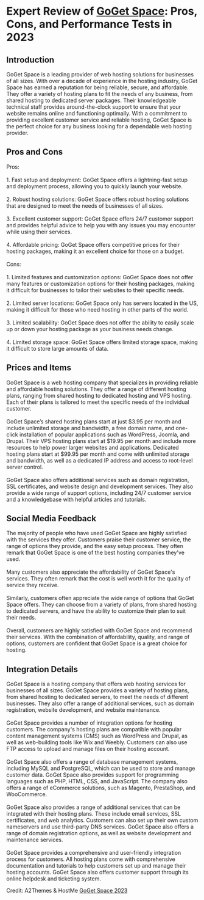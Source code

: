 <h1>Expert Review of <a href="https://a2themes.com/goget-space-reviews">GoGet Space</a>: Pros, Cons, and Performance Tests in 2023</h1>
<h2>Introduction</h2>
GoGet Space is a leading provider of web hosting solutions for businesses of all sizes. With over a decade of experience in the hosting industry, GoGet Space has earned a reputation for being reliable, secure, and affordable. They offer a variety of hosting plans to fit the needs of any business, from shared hosting to dedicated server packages. Their knowledgeable technical staff provides around-the-clock support to ensure that your website remains online and functioning optimally. With a commitment to providing excellent customer service and reliable hosting, GoGet Space is the perfect choice for any business looking for a dependable web hosting provider.
<h2>Pros and Cons</h2>
Pros:<br><br>1. Fast setup and deployment: GoGet Space offers a lightning-fast setup and deployment process, allowing you to quickly launch your website.<br><br>2. Robust hosting solutions: GoGet Space offers robust hosting solutions that are designed to meet the needs of businesses of all sizes.<br><br>3. Excellent customer support: GoGet Space offers 24/7 customer support and provides helpful advice to help you with any issues you may encounter while using their services.<br><br>4. Affordable pricing: GoGet Space offers competitive prices for their hosting packages, making it an excellent choice for those on a budget.<br><br>Cons:<br><br>1. Limited features and customization options: GoGet Space does not offer many features or customization options for their hosting packages, making it difficult for businesses to tailor their websites to their specific needs.<br><br>2. Limited server locations: GoGet Space only has servers located in the US, making it difficult for those who need hosting in other parts of the world.<br><br>3. Limited scalability: GoGet Space does not offer the ability to easily scale up or down your hosting package as your business needs change.<br><br>4. Limited storage space: GoGet Space offers limited storage space, making it difficult to store large amounts of data.
<h2>Prices and Items</h2>
GoGet Space is a web hosting company that specializes in providing reliable and affordable hosting solutions. They offer a range of different hosting plans, ranging from shared hosting to dedicated hosting and VPS hosting. Each of their plans is tailored to meet the specific needs of the individual customer. <br><br>GoGet Space’s shared hosting plans start at just $3.95 per month and include unlimited storage and bandwidth, a free domain name, and one-click installation of popular applications such as WordPress, Joomla, and Drupal. Their VPS hosting plans start at $19.95 per month and include more resources to help power larger websites and applications. Dedicated hosting plans start at $99.95 per month and come with unlimited storage and bandwidth, as well as a dedicated IP address and access to root-level server control. <br><br>GoGet Space also offers additional services such as domain registration, SSL certificates, and website design and development services. They also provide a wide range of support options, including 24/7 customer service and a knowledgebase with helpful articles and tutorials.
<h2>Social Media Feedback</h2>
The majority of people who have used GoGet Space are highly satisfied with the services they offer. Customers praise their customer service, the range of options they provide, and the easy setup process. They often remark that GoGet Space is one of the best hosting companies they've used.<br><br>Many customers also appreciate the affordability of GoGet Space's services. They often remark that the cost is well worth it for the quality of service they receive.<br><br>Similarly, customers often appreciate the wide range of options that GoGet Space offers. They can choose from a variety of plans, from shared hosting to dedicated servers, and have the ability to customize their plan to suit their needs.<br><br>Overall, customers are highly satisfied with GoGet Space and recommend their services. With the combination of affordability, quality, and range of options, customers are confident that GoGet Space is a great choice for hosting.
<h2>Integration Details</h2>
GoGet Space is a hosting company that offers web hosting services for businesses of all sizes. GoGet Space provides a variety of hosting plans, from shared hosting to dedicated servers, to meet the needs of different businesses. They also offer a range of additional services, such as domain registration, website development, and website maintenance.<br><br>GoGet Space provides a number of integration options for hosting customers. The company's hosting plans are compatible with popular content management systems (CMS) such as WordPress and Drupal, as well as web-building tools like Wix and Weebly. Customers can also use FTP access to upload and manage files on their hosting account.<br><br>GoGet Space also offers a range of database management systems, including MySQL and PostgreSQL, which can be used to store and manage customer data. GoGet Space also provides support for programming languages such as PHP, HTML, CSS, and JavaScript. The company also offers a range of eCommerce solutions, such as Magento, PrestaShop, and WooCommerce.<br><br>GoGet Space also provides a range of additional services that can be integrated with their hosting plans. These include email services, SSL certificates, and web analytics. Customers can also set up their own custom nameservers and use third-party DNS services. GoGet Space also offers a range of domain registration options, as well as website development and maintenance services.<br><br>GoGet Space provides a comprehensive and user-friendly integration process for customers. All hosting plans come with comprehensive documentation and tutorials to help customers set up and manage their hosting accounts. GoGet Space also offers customer support through its online helpdesk and ticketing system.
<p>Credit: A2Themes & HostMe <a href="https://a2themes.com/goget-space-reviews">GoGet Space 2023</a></p>